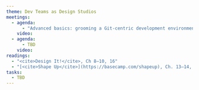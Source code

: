 ```yaml
---
theme: Dev Teams as Design Studios
meetings:
  - agenda:
      - "Advanced basics: grooming a Git-centric development environment"
    video:
  - agenda:
      - TBD
    video:
readings:
  - "<cite>Design It!</cite>, Ch 8–10, 16"
  - "[<cite>Shape Up</cite>](https://basecamp.com/shapeup), Ch. 13–14, Conclusion"
tasks:
  - TBD
---
```


